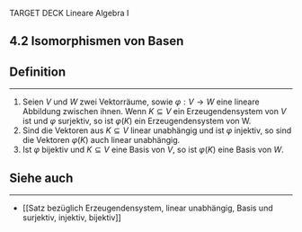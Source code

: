TARGET DECK
Lineare Algebra I

4.2 Isomorphismen von Basen
--
## Definition
***
1. Seien $V$ und $W$ zwei Vektorräume, sowie $\varphi: V \rightarrow W$ eine lineare Abbildung zwischen ihnen.
   Wenn $K \subseteq V$ ein Erzeugendensystem von $V$ ist und $\varphi$ surjektiv, so ist $\varphi(K)$ ein Erzeugendensystem von W.
2. Sind die Vektoren aus $K \subseteq V$ linear unabhängig und ist $\varphi$ injektiv, so sind die Vektoren $\varphi(K)$ auch linear unabhängig.
3. Ist $\varphi$ bijektiv und $K \subseteq V$ eine Basis von $V$, so ist $\varphi(K)$ eine Basis von $W$.
## Siehe auch
***
* [[Satz bezüglich Erzeugendensystem, linear unabhängig, Basis und surjektiv, injektiv, bijektiv]]
<!--ID: 1709290031850-->
